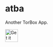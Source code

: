 # atba

Another TorBox App.

<a href="http://apps.obtainium.imranr.dev/redirect.html?r=obtainium://add/https://github.com/93Pd9s8Jt/atba"><img src="https://raw.githubusercontent.com/ImranR98/Obtainium/main/assets/graphics/badge_obtainium.png" alt="Get it on Obtanium" height="41" style="max-width: 200px"></a>
